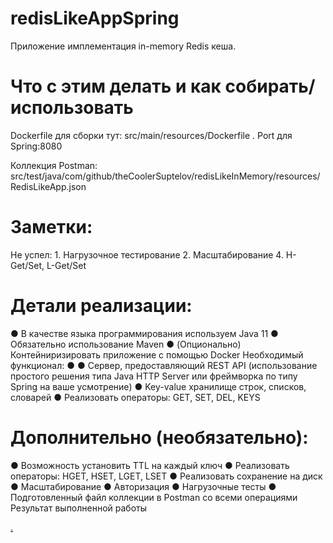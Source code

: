 # redisLikeAppSpring
Приложение имплементация in-memory Redis кеша.
# Что с этим делать и как собирать/использовать

Dockerfile для сборки тут: src/main/resources/Dockerfile . Port для Spring:8080

Коллекция Postman: src/test/java/com/github/theCoolerSuptelov/redisLikeInMemory/resources/RedisLikeApp.json

# Заметки:
  Не успел:
    1. Нагрузочное тестирование
    2. Масштабирование
    4. H-Get/Set, L-Get/Set

# Детали реализации:
  ● В качестве языка программирования используем Java 11
  ● Обязательно использование Maven
  ● (Опционально) Контейниризировать приложение с помощью Docker
  Необходимый функционал:
  ●
  ● Сервер, предоставляющий REST API (использование простого решения типа Java
  HTTP Server или фреймворка по типу Spring на ваше усмотрение)
  ● Key-value хранилище строк, списков, словарей
  ● Реализовать операторы: GET, SET, DEL, KEYS
# Дополнительно (необязательно):
  ● Возможность установить TTL на каждый ключ
  ● Реализовать операторы: HGET, HSET, LGET, LSET
  ● Реализовать сохранение на диск
  ● Масштабирование
  ● Авторизация
  ● Нагрузочные тесты
  ● Подготовленный файл коллекции в Postman со всеми операциями
Результат выполненной работы

[.](https://telegra.ph/Pashalka-06-12)
